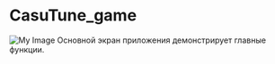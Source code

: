 # CasuTune_game
![My Image](firstIteration.png)
Основной экран приложения демонстрирует главные функции.
